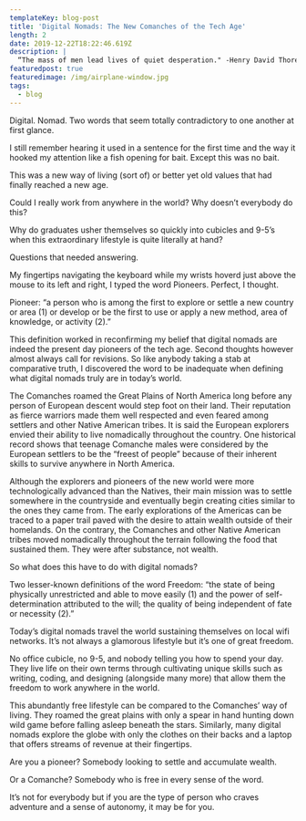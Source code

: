 ```yaml
---
templateKey: blog-post
title: 'Digital Nomads: The New Comanches of the Tech Age'
length: 2
date: 2019-12-22T18:22:46.619Z
description: |
  “The mass of men lead lives of quiet desperation." -Henry David Thoreau
featuredpost: true
featuredimage: /img/airplane-window.jpg
tags:
  - blog
---
```

Digital. Nomad. Two words that seem totally contradictory to one another at first glance. 



I still remember hearing it used in a sentence for the first time and the way it hooked my attention like a fish opening for bait. Except this was no bait. 



This was a new way of living (sort of) or better yet old values that had finally reached a new age. 



Could I really work from anywhere in the world? Why doesn’t everybody do this? 



Why do graduates usher themselves so quickly into cubicles and 9-5’s when this extraordinary lifestyle is quite literally at hand? 



Questions that needed answering. 



My fingertips navigating the keyboard while my wrists hoverd just above the mouse to its left and right, I typed the word Pioneers. Perfect, I thought. 



Pioneer: “a person who is among the first to explore or settle a new country or area (1) or develop or be the first to use or apply a new method, area of knowledge, or activity (2).”



This definition worked in reconfirming my belief that digital nomads are indeed the present day pioneers of the tech age. Second thoughts however almost always call for revisions. So like anybody taking a stab at comparative truth, I discovered the word to be inadequate when defining what digital nomads truly are in today’s world. 



The Comanches roamed the Great Plains of North America long before any person of European descent would step foot on their land. Their reputation as fierce warriors made them well respected and even feared among settlers and other Native American tribes. It is said the European explorers envied their ability to live nomadically throughout the country. One historical record shows that teenage Comanche males were considered by the European settlers to be the “freest of people” because of their inherent skills to survive anywhere in North America. 

Although the explorers and pioneers of the new world were more technologically advanced than the Natives, their main mission was to settle somewhere in the countryside and eventually begin creating cities similar to the ones they came from. The early explorations of the Americas can be traced to a paper trail paved with the desire to attain wealth outside of their homelands. On the contrary, the Comanches and other Native American tribes moved nomadically throughout the terrain following the food that sustained them. They were after substance, not wealth.

	

So what does this have to do with digital nomads? 



Two lesser-known definitions of the word Freedom: “the state of being physically unrestricted and able to move easily (1) and the power of self-determination attributed to the will; the quality of being independent of fate or necessity (2).”



Today’s digital nomads travel the world sustaining themselves on local wifi networks. It’s not always a glamorous lifestyle but it’s one of great freedom. 



No office cubicle, no 9-5, and nobody telling you how to spend your day. They live life on their own terms through cultivating unique skills such as writing, coding, and designing (alongside many more) that allow them the freedom to work anywhere in the world. 



This abundantly free lifestyle can be compared to the Comanches’ way of living. They roamed the great plains with only a spear in hand hunting down wild game before falling asleep beneath the stars. Similarly, many digital nomads explore the globe with only the clothes on their backs and a laptop that offers streams of revenue at their fingertips. 



Are you a pioneer? Somebody looking to settle and accumulate wealth.

Or a Comanche? Somebody who is free in every sense of the word. 



It’s not for everybody but if you are the type of person who craves adventure and a sense of autonomy, it may be for you.
